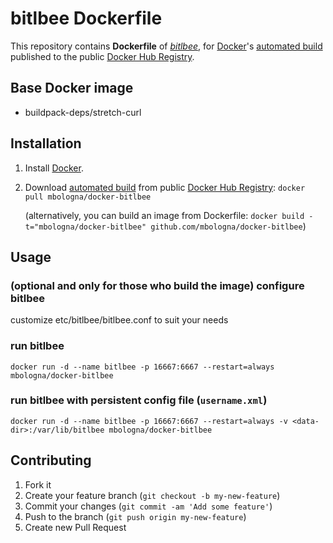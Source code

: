 # bitlbee Dockerfile
This repository contains **Dockerfile** of [*bitlbee*](https://github.com/bitlbee/bitlbee), for [Docker](https://www.docker.com/)'s [automated build](https://registry.hub.docker.com/u/mbologna/bitlbee/) published to the public [Docker Hub Registry](https://registry.hub.docker.com/).

## Base Docker image

* buildpack-deps/stretch-curl

## Installation

1. Install [Docker](https://www.docker.com/).

2. Download [automated build](https://registry.hub.docker.com/u/mbologna/docker-bitlbee/) from public [Docker Hub Registry](https://registry.hub.docker.com/): `docker pull mbologna/docker-bitlbee`

   (alternatively, you can build an image from Dockerfile: `docker build -t="mbologna/docker-bitlbee" github.com/mbologna/docker-bitlbee`)

## Usage

### (optional and only for those who build the image) configure bitlbee

customize etc/bitlbee/bitlbee.conf to suit your needs

### run bitlbee

`docker run -d --name bitlbee -p 16667:6667 --restart=always mbologna/docker-bitlbee`

### run bitlbee with persistent config file (`username.xml`)

`docker run -d --name bitlbee -p 16667:6667 --restart=always -v <data-dir>:/var/lib/bitlbee mbologna/docker-bitlbee`

## Contributing

1. Fork it
2. Create your feature branch (`git checkout -b my-new-feature`)
3. Commit your changes (`git commit -am 'Add some feature'`)
4. Push to the branch (`git push origin my-new-feature`)
5. Create new Pull Request
